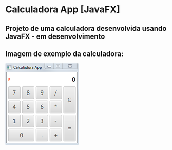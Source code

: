 # Calculadora App [JavaFX]

## Projeto de uma calculadora desenvolvida usando JavaFX - em desenvolvimento

## Imagem de exemplo da calculadora:

![Calculadora](https://github.com/RafaelSouzaValle/CalculadoraJavaFX/blob/master/src/main/resources/scr_stages/ca48c81.png)
